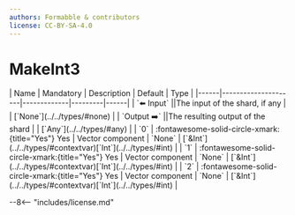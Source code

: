 ```yaml
---
authors: Formabble & contributors
license: CC-BY-SA-4.0
---
```



# MakeInt3

<div class="sh-parameters" markdown="1">
| Name | Mandatory | Description | Default | Type |
|------|---------------------|-------------|---------|------|
| `⬅️ Input` ||The input of the shard, if any | | [`None`](../../types/#none) |
| `Output ➡️` ||The resulting output of the shard | | [`Any`](../../types/#any) |
| `0` | :fontawesome-solid-circle-xmark:{title="Yes"} Yes  | Vector component | `None` | [`&Int`](../../types/#contextvar)[`Int`](../../types/#int) |
| `1` | :fontawesome-solid-circle-xmark:{title="Yes"} Yes  | Vector component | `None` | [`&Int`](../../types/#contextvar)[`Int`](../../types/#int) |
| `2` | :fontawesome-solid-circle-xmark:{title="Yes"} Yes  | Vector component | `None` | [`&Int`](../../types/#contextvar)[`Int`](../../types/#int) |

</div>



--8<-- "includes/license.md"

